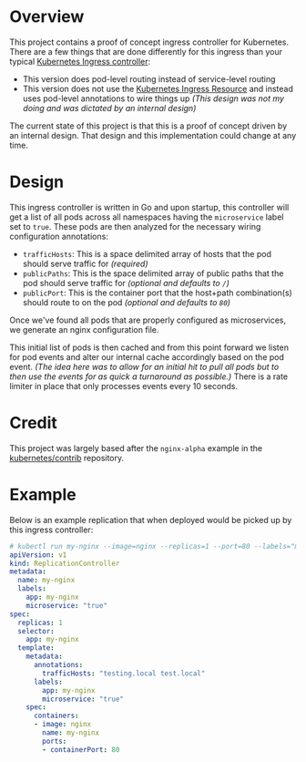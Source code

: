# Overview

This project contains a proof of concept ingress controller for Kubernetes.  There are a few things that are done
differently for this ingress than your typical
[Kubernetes Ingress controller](http://kubernetes.io/v1.1/docs/user-guide/ingress.html):

* This version does pod-level routing instead of service-level routing
* This version does not use the
[Kubernetes Ingress Resource](http://kubernetes.io/v1.1/docs/user-guide/ingress.html#the-ingress-resource) and instead
uses pod-level annotations to wire things up *(This design was not my doing and was dictated by an internal design)*

The current state of this project is that this is a proof of concept driven by an internal design.  That design and
this implementation could change at any time.

# Design

This ingress controller is written in Go and upon startup, this controller will get a list of all pods across all
namespaces having the `microservice` label set to `true`.  These pods are then analyzed for the necessary wiring
configuration annotations:

* `trafficHosts`: This is a space delimited array of hosts that the pod should serve traffic for *(required)*
* `publicPaths`: This is the space delimited array of public paths that the pod should serve traffic for *(optional and
defaults to `/`)*
* `publicPort`: This is the container port that the host+path combination(s) should route to on the pod *(optional and
defaults to `80`)*

Once we've found all pods that are properly configured as microservices, we generate an nginx configuration file.

This initial list of pods is then cached and from this point forward we listen for pod events and alter our internal
cache accordingly based on the pod event.  *(The idea here was to allow for an initial hit to pull all pods but to then
use the events for as quick a turnaround as possible.)*  There is a rate limiter in place that only processes events
every 10 seconds.

# Credit

This project was largely based after the `nginx-alpha` example in the
[kubernetes/contrib](https://github.com/kubernetes/contrib/tree/master/ingress/controllers/nginx-alpha) repository.

# Example

Below is an example replication that when deployed would be picked up by this ingress controller:

``` yaml
# kubectl run my-nginx --image=nginx --replicas=1 --port=80 --labels="microservice=true"
apiVersion: v1
kind: ReplicationController
metadata:
  name: my-nginx
  labels:
    app: my-nginx
    microservice: "true"
spec:
  replicas: 1
  selector:
    app: my-nginx
  template:
    metadata:
      annotations:
        trafficHosts: "testing.local test.local"
      labels:
        app: my-nginx
        microservice: "true"
    spec:
      containers:
      - image: nginx
        name: my-nginx
        ports:
        - containerPort: 80
```
